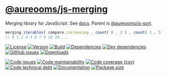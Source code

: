 [@aureooms/js-merging](https://aureooms.github.io/js-merging)
==

Merging library for JavaScript.
See [docs](https://aureooms.github.io/js-merging).
Parent is [@aureooms/js-sort](https://github.com/aureooms/js-sort).

```js
merging.iterables( compare.increasing , count( 0 , 2 ) , count( 1 , 3 ) ) ;
// 0 1 2 4 4 6 7 8 10 10 ...
```

[![License](https://img.shields.io/github/license/aureooms/js-merging.svg)](https://raw.githubusercontent.com/aureooms/js-merging/main/LICENSE)
[![Version](https://img.shields.io/npm/v/@aureooms/js-merging.svg)](https://www.npmjs.org/package/@aureooms/js-merging)
[![Build](https://img.shields.io/travis/aureooms/js-merging/main.svg)](https://travis-ci.org/aureooms/js-merging/branches)
[![Dependencies](https://img.shields.io/david/aureooms/js-merging.svg)](https://david-dm.org/aureooms/js-merging)
[![Dev dependencies](https://img.shields.io/david/dev/aureooms/js-merging.svg)](https://david-dm.org/aureooms/js-merging?type=dev)
[![GitHub issues](https://img.shields.io/github/issues/aureooms/js-merging.svg)](https://github.com/aureooms/js-merging/issues)
[![Downloads](https://img.shields.io/npm/dm/@aureooms/js-merging.svg)](https://www.npmjs.org/package/@aureooms/js-merging)

[![Code issues](https://img.shields.io/codeclimate/issues/aureooms/js-merging.svg)](https://codeclimate.com/github/aureooms/js-merging/issues)
[![Code maintainability](https://img.shields.io/codeclimate/maintainability/aureooms/js-merging.svg)](https://codeclimate.com/github/aureooms/js-merging/trends/churn)
[![Code coverage (cov)](https://img.shields.io/codecov/c/gh/aureooms/js-merging/main.svg)](https://codecov.io/gh/aureooms/js-merging)
[![Code technical debt](https://img.shields.io/codeclimate/tech-debt/aureooms/js-merging.svg)](https://codeclimate.com/github/aureooms/js-merging/trends/technical_debt)
[![Documentation](https://aureooms.github.io/js-merging//badge.svg)](https://aureooms.github.io/js-merging//source.html)
[![Package size](https://img.shields.io/bundlephobia/minzip/@aureooms/js-merging)](https://bundlephobia.com/result?p=@aureooms/js-merging)
